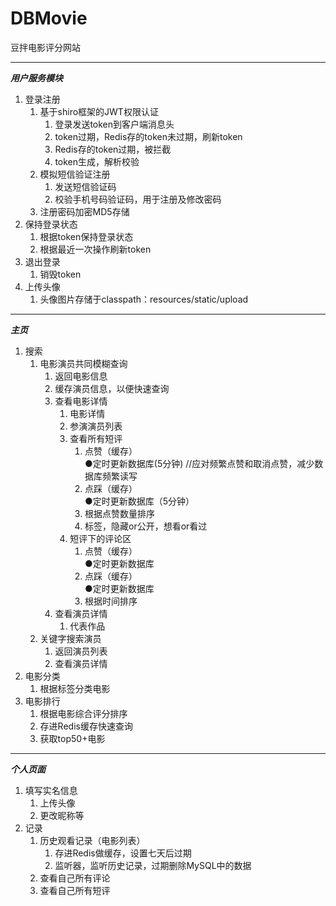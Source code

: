 # DBMovie
豆拌电影评分网站
***
***用户服务模块***
  1. 登录注册
      1. 基于shiro框架的JWT权限认证
          1. 登录发送token到客户端消息头
          2. token过期，Redis存的token未过期，刷新token
          3. Redis存的token过期，被拦截
          4. token生成，解析校验
      2. 模拟短信验证注册
          1. 发送短信验证码
          2. 校验手机号码验证码，用于注册及修改密码
      3. 注册密码加密MD5存储
  2. 保持登录状态
      1. 根据token保持登录状态
      2. 根据最近一次操作刷新token
  3. 退出登录
      1. 销毁token
  4. 上传头像
      1. 头像图片存储于classpath：resources/static/upload
 ***
***主页***
  1. 搜索
      1. 电影演员共同模糊查询
          1. 返回电影信息
          2. 缓存演员信息，以便快速查询
          3. 查看电影详情
              1. 电影详情
              2. 参演演员列表
              3. 查看所有短评
                  1. 点赞（缓存）<br>
                    ●定时更新数据库(5分钟)
                    //应对频繁点赞和取消点赞，减少数据库频繁读写
                  2. 点踩（缓存）<br>
                    ●定时更新数据库（5分钟）
                  3. 根据点赞数量排序
                  4. 标签，隐藏or公开，想看or看过
              3. 短评下的评论区
                  1. 点赞（缓存）<br>
                    ●定时更新数据库
                  2. 点踩（缓存）<br>
                    ●定时更新数据库
                  3. 根据时间排序
          4. 查看演员详情
              1. 代表作品
      2. 关键字搜索演员
          1. 返回演员列表
          2. 查看演员详情
  2. 电影分类
       1. 根据标签分类电影
  3. 电影排行
       1. 根据电影综合评分排序
       2. 存进Redis缓存快速查询
       3. 获取top50+电影
 ***
***个人页面***
  1. 填写实名信息
      1. 上传头像
      2. 更改昵称等
  2. 记录<br>
      1. 历史观看记录（电影列表）
          1. 存进Redis做缓存，设置七天后过期
          2. 监听器，监听历史记录，过期删除MySQL中的数据
      3. 查看自己所有评论
      4. 查看自己所有短评
      

